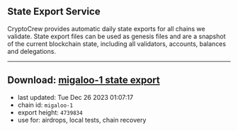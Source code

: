 ## State Export Service
CryptoCrew provides automatic daily state exports for all chains we validate. State export files can be used as genesis files and are a snapshot of the current blockchain state, including all validators, accounts, balances and delegations.

---
**Download: [migaloo-1 state export](https://dl.ccvalidators.com/SERVICE/migaloo/migaloo-1_export_4739834.json)**
---

- last updated: Tue Dec 26 2023 01:07:17
- chain id: `migaloo-1`
- export height: `4739834`
- use for: airdrops, local tests, chain recovery
